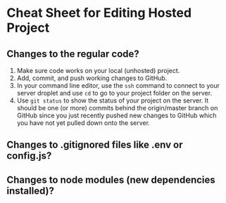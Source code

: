 # Cheat Sheet for Editing Hosted Project

## Changes to the regular code?
1. Make sure code works on your local (unhosted) project.
2. Add, commit, and push working changes to GitHub.
3. In your command line editor, use the ```ssh``` command to connect to your server droplet and use ```cd``` to go to your project folder on the server.
4. Use ```git status``` to show the status of your project on the server. It should be one (or more) commits behind the origin/master branch on GitHub since you just recently pushed new changes to GitHub which you have not yet pulled down onto the server.

## Changes to .gitignored files like .env or config.js?

## Changes to node modules (new dependencies installed)?